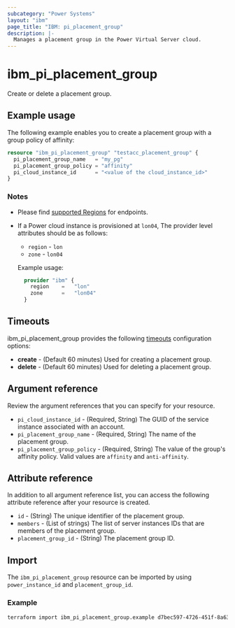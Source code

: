 ```yaml
---
subcategory: "Power Systems"
layout: "ibm"
page_title: "IBM: pi_placement_group"
description: |-
  Manages a placement group in the Power Virtual Server cloud.
---
```


# ibm_pi_placement_group

Create or delete a placement group.

## Example usage

The following example enables you to create a placement group with a group policy of affinity:

```terraform
resource "ibm_pi_placement_group" "testacc_placement_group" {
  pi_placement_group_name   = "my_pg"
  pi_placement_group_policy = "affinity"
  pi_cloud_instance_id      = "<value of the cloud_instance_id>"
}
```

### Notes

- Please find [supported Regions](https://cloud.ibm.com/apidocs/power-cloud#endpoint) for endpoints.
- If a Power cloud instance is provisioned at `lon04`, The provider level attributes should be as follows:
  - `region` - `lon`
  - `zone` - `lon04`
  
  Example usage:

  ```terraform
    provider "ibm" {
      region    =   "lon"
      zone      =   "lon04"
    }
  ```

## Timeouts

ibm_pi_placement_group provides the following [timeouts](https://www.terraform.io/docs/language/resources/syntax.html) configuration options:

- **create** - (Default 60 minutes) Used for creating a placement group.
- **delete** - (Default 60 minutes) Used for deleting a placement group.

## Argument reference

Review the argument references that you can specify for your resource.

- `pi_cloud_instance_id` - (Required, String) The GUID of the service instance associated with an account.
- `pi_placement_group_name`  - (Required, String) The name of the placement group.
- `pi_placement_group_policy` - (Required, String) The value of the group's affinity policy. Valid values are `affinity` and `anti-affinity`.

## Attribute reference

 In addition to all argument reference list, you can access the following attribute reference after your resource is created.

- `id` - (String) The unique identifier of the placement group.
- `members` - (List of strings) The list of server instances IDs that are members of the placement group.
- `placement_group_id` - (String) The placement group ID.

## Import

The `ibm_pi_placement_group` resource can be imported by using `power_instance_id` and `placement_group_id`.

### Example

```bash
terraform import ibm_pi_placement_group.example d7bec597-4726-451f-8a63-e62e6f19c32c/b17a2b7f-77ab-491c-811e-495f8d4c8947
```
